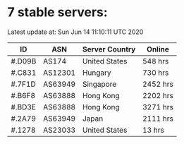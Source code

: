 # 7 stable servers:

Latest update at: Sun Jun 14 11:10:11 UTC 2020

| ID | ASN | Server Country | Online |
| -- | --- | -------------- | ------ |
| #.D09B | AS174 | United States | 548 hrs |
| #.C831 | AS12301 | Hungary | 730 hrs |
| #.7F1D | AS63949 | Singapore | 2452 hrs |
| #.B6F8 | AS63888 | Hong Kong | 2202 hrs |
| #.BD3E | AS63888 | Hong Kong | 3271 hrs |
| #.2A79 | AS63949 | Japan | 2111 hrs |
| #.1278 | AS23033 | United States | 13 hrs |

